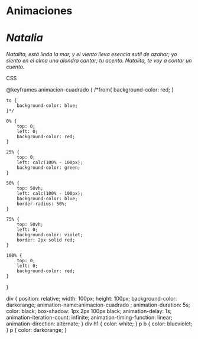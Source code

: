 # Animaciones

<!DOCTYPE html>
<html lang="en">
<head>
    <meta charset="UTF-8">
    <meta http-equiv="X-UA-Compatible" content="IE=edge">
    <meta name="viewport" content="width=device-width, initial-scale=1.0">
    <title>Animaciones</title>
    <link rel="stylesheet" href="css/animaciones.css">
</head>
<body>
    <div>
    <I><h1>Natalia</h1></I>
    </div>
    <p>
        <I>  Natalita, está linda la mar,
            y el viento
            lleva esencia sutil de azahar;
            yo siento
            en el alma una alondra cantar;
            tu acento.
           Natalita, te voy a contar
            un cuento.</I>
    </p>
</body>
</html>

CSS

@keyframes animacion-cuadrado {
    /*from{
        background-color: red;
    }

    to {
        background-color: blue;
    }*/

    0% {
        top: 0;
        left: 0;
        background-color: red;
    }

    25% {
        top: 0;
        left: calc(100% - 100px);
        background-color: green;
    }

    50% {
        top: 50vh;
        left: calc(100% - 100px);
        background-color: blue;
        border-radius: 50%;
    }

    75% {
        top: 50vh;
        left: 0;
        background-color: violet;
        border: 2px solid red;
    }

    100% {
        top: 0;
        left: 0;
        background-color: red;
    }

}

div {
    position: relative;
    width: 100px;
    height: 100px;
    background-color: darkorange;
    animation-name:animacion-cuadrado ;
    animation-duration: 5s;
    color: black;
    box-shadow: 1px 2px 100px black;
    animation-delay: 1s;
    animation-iteration-count: infinite;
    animation-timing-function: linear;
    animation-direction: alternate;
}
div h1 {
    color: white;
}
p b {
    color: blueviolet;
}
p {
    color: darkorange;
}
